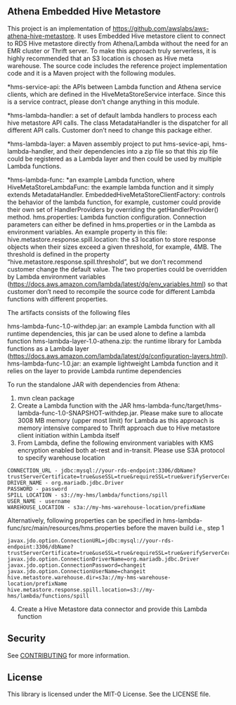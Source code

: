 ## Athena Embedded Hive Metastore
This project is an implementation of https://github.com/awslabs/aws-athena-hive-metastore. 
It uses Embedded Hive metastore client to connect to RDS Hive metastore directly from Athena/Lambda without the need for an EMR cluster or Thrift server. To make this approach truly serverless, it is highly recommended that an S3 location is chosen as Hive meta warehouse. 
The source code includes the reference project implementation code and it is a Maven project with the following modules.

*hms-service-api: the APIs between Lambda function and Athena service clients, which are defined in the HiveMetaStoreService interface. Since this is a service contract, please don’t change anything in this module. 

*hms-lambda-handler: a set of default lambda handlers to process each hive metastore API calls. The class MetadataHandler is the dispatcher for all different API calls. Customer don’t need to change this package either.

*hms-lambda-layer: a Maven assembly project to put hms-sevice-api, hms-lambda-handler, and their dependencies into a zip file so that this zip file could be registered as a Lambda layer and then could be used by multiple Lambda functions.

*hms-lambda-func: *an example Lambda function, where
HiveMetaStoreLambdaFunc: the example lambda function and it simply extends MetadataHandler.
EmbeddedHiveMetaStoreClientFactory: controls the behavior of the lambda function, for example, customer could provide their own set of HandlerProviders by overriding the getHandlerProvider() method.
hms.properties: Lambda function configuration. Connection parameters can either be defined in hms.properties or in the Lambda as environment variables. An example property in this file:
hive.metastore.response.spill.location: the s3 location to store response objects when their sizes exceed a given threshold, for example, 4MB. The threshold is defined in the property “hive.metastore.response.spill.threshold”, but we don’t recommend customer change the default value.
The two properties could be overridden by Lambda environment variables (https://docs.aws.amazon.com/lambda/latest/dg/env_variables.html) so that customer don’t need to recompile the source code for different Lambda functions with different properties.

The artifacts consists of the following files

hms-lambda-func-1.0-withdep.jar: an example Lambda function with all runtime dependencies, this jar can be used alone to define a lambda function
hms-lambda-layer-1.0-athena.zip: the runtime library for Lambda functions as a Lambda layer (https://docs.aws.amazon.com/lambda/latest/dg/configuration-layers.html).
hms-lambda-func-1.0.jar: an example lightweight Lambda function and it relies on the layer to provide Lambda runtime dependencies

To run the standalone JAR with dependencies from Athena:

1) mvn clean package  
2) Create a Lambda function with the JAR hms-lambda-func/target/hms-lambda-func-1.0-SNAPSHOT-withdep.jar. Please make sure to allocate 3008 MB memory (upper most limit) for Lambda as this approach is memory intensive compared to Thrift approach due to Hive metastore client initiation within Lambda itself
3) From Lambda, define the following environment variables with KMS encryption enabled both at-rest and in-transit. Please use S3A protocol to specify warehouse location

```
CONNECTION_URL - jdbc:mysql://your-rds-endpoint:3306/dbName?trustServerCertificate=true&useSSL=true&requireSSL=true&verifyServerCertificate=false
DRIVER_NAME - org.mariadb.jdbc.Driver
PASSWORD - password  
SPILL LOCATION - s3://my-hms/lambda/functions/spill
USER_NAME - username
WAREHOUSE_LOCATION - s3a://my-hms-warehouse-location/prefixName
```

Alternatively, following properties can be specified in hms-lambda-func/src/main/resources/hms.properties before the maven build i.e., step 1

```
javax.jdo.option.ConnectionURL=jdbc:mysql://your-rds-endpoint:3306/dbName?trustServerCertificate=true&useSSL=true&requireSSL=true&verifyServerCertificate=false
javax.jdo.option.ConnectionDriverName=org.mariadb.jdbc.Driver
javax.jdo.option.ConnectionPassword=changeit
javax.jdo.option.ConnectionUserName=changeit
hive.metastore.warehouse.dir=s3a://my-hms-warehouse-location/prefixName
hive.metastore.response.spill.location=s3://my-hms/lambda/functions/spill
```

4) Create a Hive Metastore data connector and provide this Lambda function 

## Security

See [CONTRIBUTING](CONTRIBUTING.md#security-issue-notifications) for more information.

## License

This library is licensed under the MIT-0 License. See the LICENSE file.
